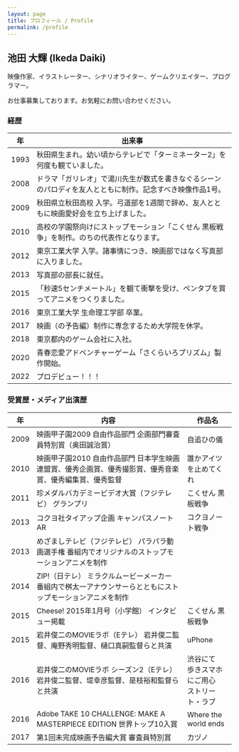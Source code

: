 ```yaml
---
layout: page
title: プロフィール / Profile
permalink: /profile
---
```


## 池田 大輝 (Ikeda Daiki)

映像作家、イラストレーター、シナリオライター、ゲームクリエイター、プログラマー。

お仕事募集しております。お気軽にお問い合わせください。

### 経歴

|  年  | 出来事 |
| ---- | ---- |
| 1993 | 秋田県生まれ。幼い頃からテレビで「ターミネーター2」を何度も観ていました。
| 2008 | ドラマ「ガリレオ」で湯川先生が数式を書きなぐるシーンのパロディを友人とともに制作。記念すべき映像作品1号。
| 2009 | 秋田県立秋田高校 入学。弓道部を1週間で辞め、友人とともに映画愛好会を立ち上げました。
| 2010 | 高校の学園祭向けにストップモーション「こくせん 黒板戦争」を制作。のちの代表作となります。
| 2012 | 東京工業大学 入学。諸事情につき、映画部ではなく写真部に入りました。
| 2013 | 写真部の部長に就任。
| 2015 | 「秒速5センチメートル」を観て衝撃を受け、ペンタブを買ってアニメをつくりました。
| 2016 | 東京工業大学 生命理工学部 卒業。
| 2017 | 映画（の予告編）制作に専念するため大学院を休学。
| 2018 | 東京都内のゲーム会社に入社。
| 2020 | 青春恋愛アドベンチャーゲーム「さくらいろプリズム」製作開始。
| 2022 | プロデビュー！！！

### 受賞歴・メディア出演歴

|  年  | 内容 | 作品名 |
| ---- | --- | ----- |
| 2009 | 映画甲子園2009 自由作品部門 企画部門審査員特別賞（奥田誠治賞） | 自追ひの儀 |
| 2010 | 映画甲子園2010 自由作品部門 日本学生映画連盟賞、優秀企画賞、優秀撮影賞、優秀音楽賞、優秀編集賞、優秀監督 | 誰かアイツを止めてくれ |
| 2011 | 珍メダルバカデミービデオ大賞（フジテレビ） グランプリ | こくせん 黒板戦争 |
| 2013 | コクヨ社タイアップ企画 キャンパスノートAR | コクヨノート戦争 |
| 2013 | めざましテレビ（フジテレビ） パラパラ動画選手権 番組内でオリジナルのストップモーションアニメを制作 | |
| 2014 | ZIP!（日テレ） ミラクルムービーメーカー 番組内で桝太一アナウンサーらとともにストップモーションアニメを制作 | |
| 2015 | Cheese! 2015年1月号（小学館） インタビュー掲載 | こくせん 黒板戦争 |
| 2015 | 岩井俊二のMOVIEラボ（Eテレ） 岩井俊二監督、庵野秀明監督、樋口真嗣監督らと共演 | uPhone |
| 2016 | 岩井俊二のMOVIEラボ シーズン2（Eテレ） 岩井俊二監督、堤幸彦監督、是枝裕和監督らと共演 | 渋谷にて<br>歩きスマホにご用心<br>ストリート・ラブ |
| 2016 | Adobe TAKE 10 CHALLENGE: MAKE A MASTERPIECE EDITION 世界トップ10入賞 | Where the world ends |
| 2017 | 第1回未完成映画予告編大賞 審査員特別賞 | カヅノ |
 